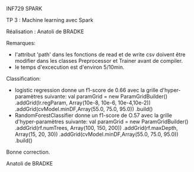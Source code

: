 INF729 SPARK

TP 3 : Machine learning avec Spark

Réalisation : Anatoli de BRADKE

Remarques:
- l'attribut 'path' dans les fonctions de read et de write csv doivent être modifier dans les classes Preprocessor et Trainer avant de compiler.
- le temps d'excecution est d'environ 5/10min.

Classification:
- logistic regression donne un f1-score de 0.66 avec la grille d'hyper-paramètres suivante:
      val paramGrid = new ParamGridBuilder()
                            .addGrid(lr.regParam, Array(10e-8, 10e-6, 10e-4,10e-2))
                            .addGrid(cvModel.minDF,Array(55.0, 75.0, 95.0))
                            .build()
- RandomForestClassifier donne un f1-score de O.57 avec la grille d'hyper-paramètres suivante:
      val paramGrid = new ParamGridBuilder()
                            .addGrid(rf.numTrees, Array(100, 150, 200))
                            .addGrid(rf.maxDepth, Array(15, 20, 30))
                            .addGrid(cvModel.minDF,Array(55.0, 75.0, 95.0))
                            .build()

Bonne correction.

Anatoli de BRADKE
